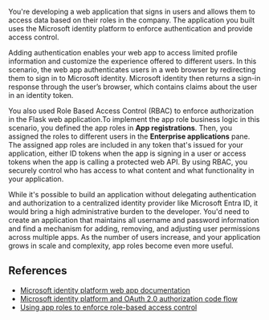 
You're developing a web application that signs in users and allows them to access data based on their roles in the company. The application you built uses the Microsoft identity platform to enforce authentication and provide access control.

Adding authentication enables your web app to access limited profile information and customize the experience offered to different users. In this scenario, the web app authenticates users in a web browser by redirecting them to sign in to Microsoft identity. Microsoft identity then returns a sign-in response through the user’s browser, which contains claims about the user in an identity token.

You also used Role Based Access Control (RBAC) to enforce authorization in the Flask web application.To implement the app role business logic in this scenario, you defined the app roles in **App registrations**. Then, you assigned the roles to different users in the **Enterprise applications** pane. The assigned app roles are included in any token that's issued for your application, either ID tokens when the app is signing in a user or access tokens when the app is calling a protected web API. By using RBAC, you securely control who has access to what content and what functionality in your application.

While it's possible to build an application without delegating authentication and authorization to a centralized identity provider like Microsoft Entra ID, it would bring a high administrative burden to the developer. You'd need to create an application that maintains all username and password information and find a mechanism for adding, removing, and adjusting user permissions across multiple apps. As the number of users increase, and your application grows in scale and complexity, app roles become even more useful.

## References

* [Microsoft identity platform web app documentation](/azure/active-directory/develop/index-web-app)
* [Microsoft identity platform and OAuth 2.0 authorization code flow](/azure/active-directory/develop/v2-oauth2-auth-code-flow)
* [Using app roles to enforce role-based access control](/azure/active-directory/develop/howto-add-app-roles-in-azure-ad-apps)
